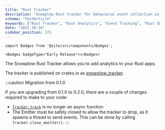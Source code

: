 ```yaml
---
title: "Rust Tracker"
description: "Snowplow Rust tracker for behavioral event collection in high-performance systems programming applications."
schema: "TechArticle"
keywords: ["Rust Tracker", "Rust Analytics", "Event Tracking", "Rust SDK", "Analytics SDK", "Rust Integration"]
date: "2022-10-24"
sidebar_position: 225
---
```


```mdx-code-block
import Badges from '@site/src/components/Badges';

<Badges badgeType="Early Release"></Badges>
```

The Snowplow Rust Tracker allows you to add analytics to your Rust apps.

The tracker is published on crates.io as [snowplow_tracker](https://crates.io/crates/snowplow_tracker).

:::caution Migration from 0.1.0

If you are upgrading from 0.1.0 to 0.2.0, there are a couple of changes required to make to your code:

- [`Tracker.track`](./getting-started/index.md#tracking-events) is no longer an async function
- The Emitter must be safely closed to allow the tracker to drop, as it spawns a thread to send events. This can be done by calling `Tracker.close_emitter()`.
:::
